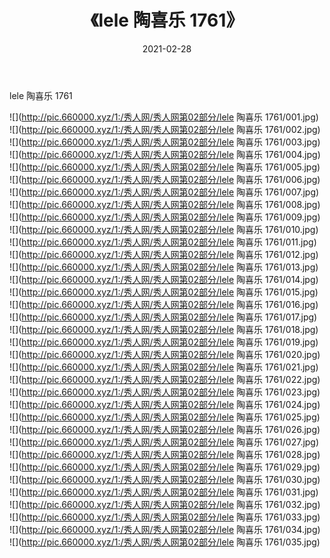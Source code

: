 ﻿---
layout: post
title:  《lele 陶喜乐 1761》
date:   2021-02-28
img: http://pic.660000.xyz/1:/秀人网/秀人网第02部分/lele 陶喜乐 1761/000.jpg
categories: [美女, 清纯, 唯美]
---

lele 陶喜乐 1761

  ![](http://pic.660000.xyz/1:/秀人网/秀人网第02部分/lele 陶喜乐 1761/001.jpg) <br> ![](http://pic.660000.xyz/1:/秀人网/秀人网第02部分/lele 陶喜乐 1761/002.jpg) <br> ![](http://pic.660000.xyz/1:/秀人网/秀人网第02部分/lele 陶喜乐 1761/003.jpg) <br> ![](http://pic.660000.xyz/1:/秀人网/秀人网第02部分/lele 陶喜乐 1761/004.jpg) <br> ![](http://pic.660000.xyz/1:/秀人网/秀人网第02部分/lele 陶喜乐 1761/005.jpg) <br> ![](http://pic.660000.xyz/1:/秀人网/秀人网第02部分/lele 陶喜乐 1761/006.jpg) <br> ![](http://pic.660000.xyz/1:/秀人网/秀人网第02部分/lele 陶喜乐 1761/007.jpg) <br> ![](http://pic.660000.xyz/1:/秀人网/秀人网第02部分/lele 陶喜乐 1761/008.jpg) <br> ![](http://pic.660000.xyz/1:/秀人网/秀人网第02部分/lele 陶喜乐 1761/009.jpg) <br> ![](http://pic.660000.xyz/1:/秀人网/秀人网第02部分/lele 陶喜乐 1761/010.jpg) <br> ![](http://pic.660000.xyz/1:/秀人网/秀人网第02部分/lele 陶喜乐 1761/011.jpg) <br> ![](http://pic.660000.xyz/1:/秀人网/秀人网第02部分/lele 陶喜乐 1761/012.jpg) <br> ![](http://pic.660000.xyz/1:/秀人网/秀人网第02部分/lele 陶喜乐 1761/013.jpg) <br> ![](http://pic.660000.xyz/1:/秀人网/秀人网第02部分/lele 陶喜乐 1761/014.jpg) <br> ![](http://pic.660000.xyz/1:/秀人网/秀人网第02部分/lele 陶喜乐 1761/015.jpg) <br> ![](http://pic.660000.xyz/1:/秀人网/秀人网第02部分/lele 陶喜乐 1761/016.jpg) <br> ![](http://pic.660000.xyz/1:/秀人网/秀人网第02部分/lele 陶喜乐 1761/017.jpg) <br> ![](http://pic.660000.xyz/1:/秀人网/秀人网第02部分/lele 陶喜乐 1761/018.jpg) <br> ![](http://pic.660000.xyz/1:/秀人网/秀人网第02部分/lele 陶喜乐 1761/019.jpg) <br> ![](http://pic.660000.xyz/1:/秀人网/秀人网第02部分/lele 陶喜乐 1761/020.jpg) <br> ![](http://pic.660000.xyz/1:/秀人网/秀人网第02部分/lele 陶喜乐 1761/021.jpg) <br> ![](http://pic.660000.xyz/1:/秀人网/秀人网第02部分/lele 陶喜乐 1761/022.jpg) <br> ![](http://pic.660000.xyz/1:/秀人网/秀人网第02部分/lele 陶喜乐 1761/023.jpg) <br> ![](http://pic.660000.xyz/1:/秀人网/秀人网第02部分/lele 陶喜乐 1761/024.jpg) <br> ![](http://pic.660000.xyz/1:/秀人网/秀人网第02部分/lele 陶喜乐 1761/025.jpg) <br> ![](http://pic.660000.xyz/1:/秀人网/秀人网第02部分/lele 陶喜乐 1761/026.jpg) <br> ![](http://pic.660000.xyz/1:/秀人网/秀人网第02部分/lele 陶喜乐 1761/027.jpg) <br> ![](http://pic.660000.xyz/1:/秀人网/秀人网第02部分/lele 陶喜乐 1761/028.jpg) <br> ![](http://pic.660000.xyz/1:/秀人网/秀人网第02部分/lele 陶喜乐 1761/029.jpg) <br> ![](http://pic.660000.xyz/1:/秀人网/秀人网第02部分/lele 陶喜乐 1761/030.jpg) <br> ![](http://pic.660000.xyz/1:/秀人网/秀人网第02部分/lele 陶喜乐 1761/031.jpg) <br> ![](http://pic.660000.xyz/1:/秀人网/秀人网第02部分/lele 陶喜乐 1761/032.jpg) <br> ![](http://pic.660000.xyz/1:/秀人网/秀人网第02部分/lele 陶喜乐 1761/033.jpg) <br> ![](http://pic.660000.xyz/1:/秀人网/秀人网第02部分/lele 陶喜乐 1761/034.jpg) <br> ![](http://pic.660000.xyz/1:/秀人网/秀人网第02部分/lele 陶喜乐 1761/035.jpg) <br>